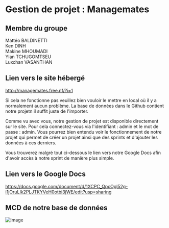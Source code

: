 # Gestion de projet : Managemates

## Membre du groupe
Mattéo BALDINETTI \
Ken DINH \
Makine MHOUMADI \
Ylan TCHUGOMTSEU \
Luxchan VASANTHAN

## Lien vers le site hébergé 
http://managemates.free.nf/?i=1

Si cela ne fonctionne pas veuillez bien vouloir le mettre en local où il y a normalement aucun problème.
La base de données dans le Github contient notre projetn il suffit juste de l'importer.

Comme vu avec vous, notre gestion de projet est disponible directement sur le site.
Pour cela connectez-vous via l'identifiant : admin et le mot de passe : admin.
Vous pourrez bien entendu voir le fonctionnement de notre projet qui permet de créer un projet ainsi que des sprints et d'ajouter les données à ces derniers.

Vous trouverez malgré tout ci-dessous le lien vers notre Google Docs afin d'avoir accès à notre sprint de manière plus simple.

## Lien vers le Google Docs

https://docs.google.com/document/d/1XCPC_QpcOgl52g-i1jOruLIk2PLJTKYVeH0otbi3jWE/edit?usp=sharing

## MCD de notre base de données

![image](https://github.com/user-attachments/assets/1afdde72-c1b1-4851-87b9-638b99f6e4ee)

